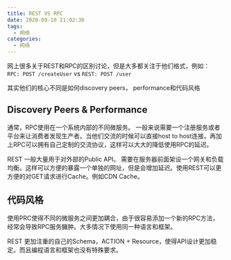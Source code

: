 ```yaml
---
title: REST VS RPC
date: 2020-09-10 21:02:30
tags: 
  - 网络
categories:
  - 网络
---
```



网上很多关于REST和RPC的区别讨论，但是大多都关注于他们格式，例如：  
`RPC: POST /createUser` vs `REST: POST /user`

其实他们的核心不同是如何discovery peers， performance和代码风格

## Discovery Peers & Performance

通常，RPC使用在一个系统内部的不同微服务。 一般来说需要一个注册服务或者平台来让消费者发现生产者。当他们交流的时候可以直接host to host连接。再加上RPC可以拥有自己定制的交流协议，这样可以大大的降低使用RPC的延迟。

REST 一般大量用于对外部的Public API。 需要在服务器前面架设一个网关和负载均衡。这样可以方便的暴露一个单独的网址，但是会增加延迟。使用REST可以更方便的对GET请求进行Cache。例如CDN Cache。


## 代码风格

使用PRC使得不同的微服务之间更加耦合，由于很容易添加一个新的RPC方法，经常会导致RPC服务臃肿。大多情况下使用同一种语言和框架。

REST 更加注重的自己的Schema，ACTION + Resource，使得API设计更加稳定。而且编程语言和框架也没有特殊要求。